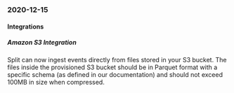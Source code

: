### 2020-12-15
#### Integrations
##### Amazon S3 Integration
Split can now ingest events directly from files stored in your S3 bucket. The files inside the provisioned S3 bucket should be in Parquet format with a specific schema (as defined in our documentation) and should not exceed 100MB in size when compressed.

